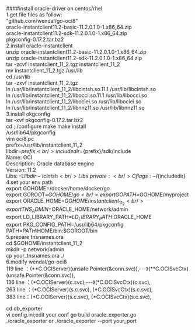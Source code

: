 ####install oracle-driver on centos/rhel<br />
1.get file files as follow:<br />
	"github.com/wendal/go-oci8" <br />
	oracle-instantclient11.2-basic-11.2.0.1.0-1.x86_64.zip<br />
	oracle-instantclient11.2-sdk-11.2.0.1.0-1.x86_64.zip<br />
	pkgconfig-0.17.2.tar.bz2<br />
2.install oracle-instantclient<br />
	unzip oracle-instantclient11.2-basic-11.2.0.1.0-1.x86_64.zip<br />
	unzip oracle-instantclient11.2-sdk-11.2.0.1.0-1.x86_64.zip<br />
	tar -zcvf instantclient_11_2.tgz instantclient_11_2<br />
	mv instantclient_11_2.tgz /usr/lib<br />
	cd /usr/lib<br />
	tar -zxvf instantclient_11_2.tgz<br />
	ln /usr/lib/instantclient_11_2/libclntsh.so.11.1 /usr/lib/libclntsh.so<br />
	ln /usr/lib/instantclient_11_2/libocci.so.11.1 /usr/lib/libocci.so<br />
	ln /usr/lib/instantclient_11_2/libociei.so /usr/lib/libociei.so<br />
	ln /usr/lib/instantclient_11_2/libnnz11.so /usr/lib/libnnz11.so<br />
3.install okgconfig<br />
	tar -xvf pkgconfig-0.17.2.tar.bz2<br />
	cd ;./configure make make install<br />
	/usr/lib64/pkgconfig<br />
	vim oci8.pc<br />
		prefix=/usr/lib/instantclient_11_2 <br />
		libdir=${prefix}<br />
		includedir=${prefix}/sdk/include<br />
		Name: OCI<br />
		Description: Oracle database engine<br />
		Version: 11.2                                            <br />
		Libs: -L${libdir} -lclntsh<br />
		Libs.private: <br />
		Cflags: -I${includedir}<br />
4.set your env path<br />
	export GOHOME=/docker/home/docker/go<br />
	export GOROOT=$GOHOME/go<br />
	export GOPATH=$GOHOME/myproject<br />
	export ORACLE_HOME=$GOHOME/instantclient_11_2<br />
	export TNS_ADMIN=$ORACLE_HOME/network/admin<br />
	export LD_LIBRARY_PATH=$LD_LIBRARY_PATH:$ORACLE_HOME<br />
	export PKG_CONFIG_PATH=/usr/lib64/pkgconfig<br />
	PATH=$PATH:$HOME/bin:$GOROOT/bin<br />
5.prepare tnsnames.ora<br />
cd $GOHOME/instantclient_11_2<br />
mkdir -p network/admin<br />
cp your_tnsnames.ora ./<br />
6.modify wendal/go-oci8<br />
119 line ：(**C.OCIServer)(unsafe.Pointer(&conn.svc)),---》(**C.OCISvcCtx)(unsafe.Pointer(&conn.svc)),<br />
136 line ：(*C.OCIServer)(c.svc),---》(*C.OCISvcCtx)(c.svc),<br />
263 line ：(*C.OCIServer)(s.c.svc), (*C.OCISvcCtx)(s.c.svc),<br />
383 line：(*C.OCIServer)(s.c.svc), (*C.OCISvcCtx)(s.c.svc),<br />

cd db_exporter<br />
vi config.ini;edit your conf
go build oracle_exporter.go<br /> 
./oracle_exporter or ./oracle_exporter --port your_port
